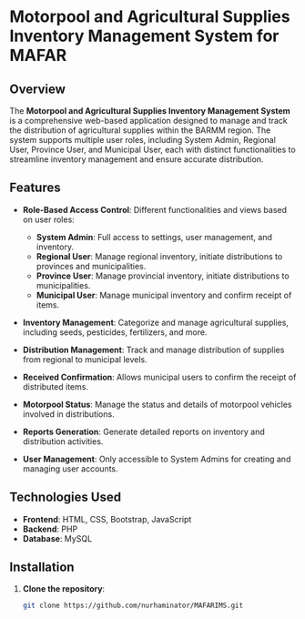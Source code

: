 # Motorpool and Agricultural Supplies Inventory Management System for MAFAR

## Overview

The **Motorpool and Agricultural Supplies Inventory Management System** is a comprehensive web-based application designed to manage and track the distribution of agricultural supplies within the BARMM region. The system supports multiple user roles, including System Admin, Regional User, Province User, and Municipal User, each with distinct functionalities to streamline inventory management and ensure accurate distribution.

## Features

- **Role-Based Access Control**: Different functionalities and views based on user roles:
  - **System Admin**: Full access to settings, user management, and inventory.
  - **Regional User**: Manage regional inventory, initiate distributions to provinces and municipalities.
  - **Province User**: Manage provincial inventory, initiate distributions to municipalities.
  - **Municipal User**: Manage municipal inventory and confirm receipt of items.
  
- **Inventory Management**: Categorize and manage agricultural supplies, including seeds, pesticides, fertilizers, and more.

- **Distribution Management**: Track and manage distribution of supplies from regional to municipal levels.

- **Received Confirmation**: Allows municipal users to confirm the receipt of distributed items.

- **Motorpool Status**: Manage the status and details of motorpool vehicles involved in distributions.

- **Reports Generation**: Generate detailed reports on inventory and distribution activities.

- **User Management**: Only accessible to System Admins for creating and managing user accounts.

## Technologies Used

- **Frontend**: HTML, CSS, Bootstrap, JavaScript
- **Backend**: PHP
- **Database**: MySQL

## Installation

1. **Clone the repository**:
   ```bash
   git clone https://github.com/nurhaminator/MAFARIMS.git

